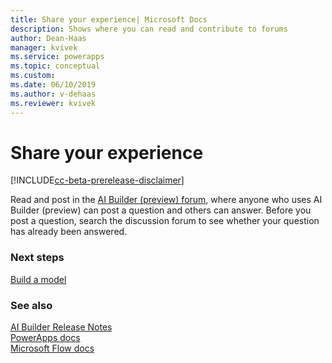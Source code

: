 ```yaml
---
title: Share your experience| Microsoft Docs
description: Shows where you can read and contribute to forums
author: Dean-Haas
manager: kvivek
ms.service: powerapps
ms.topic: conceptual
ms.custom: 
ms.date: 06/10/2019
ms.author: v-dehaas
ms.reviewer: kvivek
---
```


# Share your experience

[!INCLUDE[cc-beta-prerelease-disclaimer](./includes/cc-beta-prerelease-disclaimer.md)]


Read and post in the [AI Builder (preview) forum](https://go.microsoft.com/fwlink/?linkid=2092048), where anyone who uses AI Builder (preview) can post a question and others can answer. Before you post a question, search the discussion forum to see whether your question has already been answered.


### Next steps
[Build a model](build-model.md) 

### See also
[AI Builder Release Notes](/power-platform-release-notes/october19/ai-builder)<br/>
[PowerApps docs](https://docs.microsoft.com/powerapps/)<br/>
[Microsoft Flow docs](https://docs.microsoft.com/flow/getting-started)
